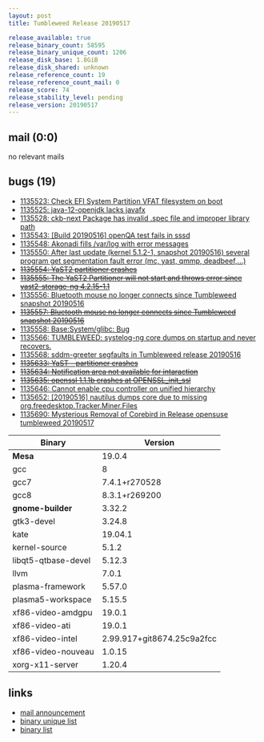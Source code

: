 ```yaml
---
layout: post
title: Tumbleweed Release 20190517

release_available: true
release_binary_count: 58595
release_binary_unique_count: 1206
release_disk_base: 1.8GiB
release_disk_shared: unknown
release_reference_count: 19
release_reference_count_mail: 0
release_score: 74
release_stability_level: pending
release_version: 20190517
---
```


## mail (0:0)

no relevant mails

## bugs (19)

<!--more-->

- [1135523: Check EFI System Partition VFAT filesystem on boot](https://bugzilla.opensuse.org/show_bug.cgi?id=1135523)
- [1135525: java-12-openjdk lacks javafx](https://bugzilla.opensuse.org/show_bug.cgi?id=1135525)
- [1135528: ckb-next Package has invalid .spec file and improper library path](https://bugzilla.opensuse.org/show_bug.cgi?id=1135528)
- [1135543: \[Build 20190516\] openQA test fails in sssd](https://bugzilla.opensuse.org/show_bug.cgi?id=1135543)
- [1135548: Akonadi fills /var/log with error messages](https://bugzilla.opensuse.org/show_bug.cgi?id=1135548)
- [1135550: After last update (kernel 5.1.2-1, snapshot 20190516) several program get segmentation fault error (mc, yast, qmmp, deadbeef,...)](https://bugzilla.opensuse.org/show_bug.cgi?id=1135550)
- ~~[1135554: YaST2 partitioner crashes](https://bugzilla.opensuse.org/show_bug.cgi?id=1135554)~~
- ~~[1135555: The YaST2 Partitioner will not start and throws error since yast2-storage-ng 4.2.15-1.1](https://bugzilla.opensuse.org/show_bug.cgi?id=1135555)~~
- [1135556: Bluetooth mouse no longer connects since Tumbleweed snapshot 20190516](https://bugzilla.opensuse.org/show_bug.cgi?id=1135556)
- ~~[1135557: Bluetooth mouse no longer connects since Tumbleweed snapshot 20190516](https://bugzilla.opensuse.org/show_bug.cgi?id=1135557)~~
- [1135558: Base:System/glibc: Bug](https://bugzilla.opensuse.org/show_bug.cgi?id=1135558)
- [1135566: TUMBLEWEED: systelog-ng core dumps on startup and never recovers.](https://bugzilla.opensuse.org/show_bug.cgi?id=1135566)
- [1135568: sddm-greeter segfaults in Tumbleweed release 20190516](https://bugzilla.opensuse.org/show_bug.cgi?id=1135568)
- ~~[1135633: YaST - partitioner crashes](https://bugzilla.opensuse.org/show_bug.cgi?id=1135633)~~
- ~~[1135634: Notification area not available for intaraction](https://bugzilla.opensuse.org/show_bug.cgi?id=1135634)~~
- ~~[1135635: openssl 1.1.1b crashes at OPENSSL_init_ssl](https://bugzilla.opensuse.org/show_bug.cgi?id=1135635)~~
- [1135646: Cannot enable cpu controller on unified hierarchy](https://bugzilla.opensuse.org/show_bug.cgi?id=1135646)
- [1135652: \[20190516\] nautilus dumps core due to missing org.freedesktop.Tracker.Miner.Files](https://bugzilla.opensuse.org/show_bug.cgi?id=1135652)
- [1135690: Mysterious Removal of Corebird in Release opensuse tumbleweed 20190517](https://bugzilla.opensuse.org/show_bug.cgi?id=1135690)

Binary | Version
--- | ---
**Mesa** | 19.0.4
gcc | 8
gcc7 | 7.4.1+r270528
gcc8 | 8.3.1+r269200
**gnome-builder** | 3.32.2
gtk3-devel | 3.24.8
kate | 19.04.1
kernel-source | 5.1.2
libqt5-qtbase-devel | 5.12.3
llvm | 7.0.1
plasma-framework | 5.57.0
plasma5-workspace | 5.15.5
xf86-video-amdgpu | 19.0.1
xf86-video-ati | 19.0.1
xf86-video-intel | 2.99.917+git8674.25c9a2fcc
xf86-video-nouveau | 1.0.15
xorg-x11-server | 1.20.4

## links

- [mail announcement](https://lists.opensuse.org/opensuse-factory/2019-05/msg00192.html)
- [binary unique list](http://download.opensuse.org/history/20190517/rpm.unique.list)
- [binary list](http://download.opensuse.org/history/20190517/rpm.list)
